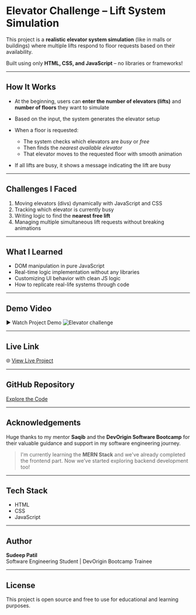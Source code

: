 # Elevator Challenge – Lift System Simulation

This project is a **realistic elevator system simulation** (like in malls or buildings) where multiple lifts respond to floor requests based on their availability.

Built using only **HTML, CSS, and JavaScript** – no libraries or frameworks!

---

##  How It Works

- At the beginning, users can **enter the number of elevators (lifts)** and **number of floors** they want to simulate
- Based on the input, the system generates the elevator setup
  
- When a floor is requested:
  - The system checks which elevators are *busy* or *free*
  - Then finds the *nearest available elevator*
  - That elevator moves to the requested floor with smooth animation
- If all lifts are busy, it shows a message indicating the lift are busy

---

##  Challenges I Faced

1. Moving elevators (divs) dynamically with JavaScript and CSS
2. Tracking which elevator is currently busy
3. Writing logic to find the **nearest free lift**
4. Managing multiple simultaneous lift requests without breaking animations

---

##  What I Learned

- DOM manipulation in pure JavaScript
- Real-time logic implementation without any libraries
- Customizing UI behavior with clean JS logic
- How to replicate real-life systems through code

---

##  Demo Video

▶️ Watch Project Demo ![Elevator challenge](https://github.com/user-attachments/assets/82a6a1f2-f2d7-465b-b453-0ad42ef6e392)


---

##  Live Link

🌐 [View Live Project](https://lift-mument.netlify.app/)

---

##  GitHub Repository

 [Explore the Code](https://github.com/SudeepNPatil/Elevator-Challenge)

---

##  Acknowledgements

Huge thanks to my mentor **Saqib** and the **DevOrigin Software Bootcamp** for their valuable guidance and support in my software engineering journey.

> I'm currently learning the **MERN Stack** and we've already completed the frontend part. Now we’ve started exploring backend development too!

---

##  Tech Stack

- HTML  
- CSS  
- JavaScript

---

##  Author

**Sudeep Patil**  
Software Engineering Student | DevOrigin Bootcamp Trainee

---

##  License

This project is open source and free to use for educational and learning purposes.
